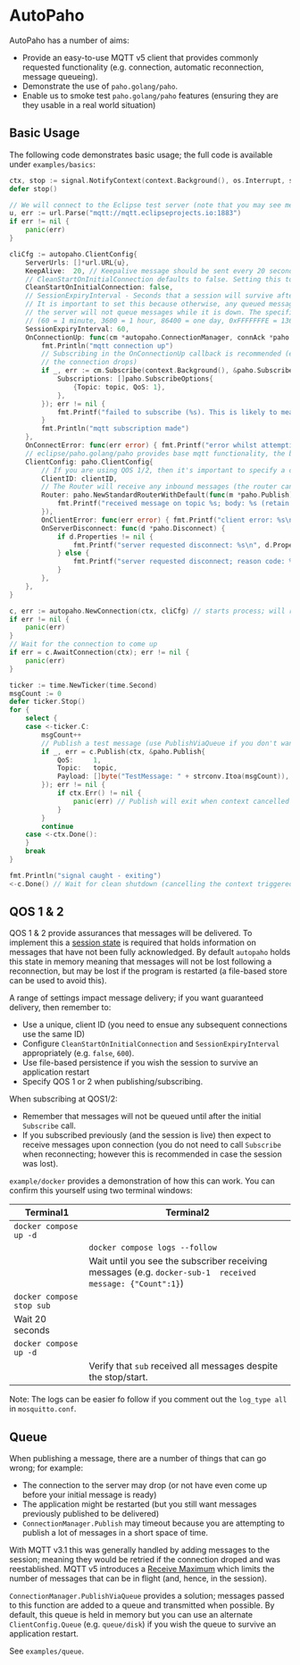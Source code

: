 AutoPaho
========

AutoPaho has a number of aims:

* Provide an easy-to-use MQTT v5 client that provides commonly requested functionality (e.g. connection, automatic reconnection, message queueing).
* Demonstrate the use of `paho.golang/paho`.
* Enable us to smoke test `paho.golang/paho` features (ensuring they are they usable in a real world situation)

## Basic Usage

The following code demonstrates basic usage; the full code is available under `examples/basics`:

```go
ctx, stop := signal.NotifyContext(context.Background(), os.Interrupt, syscall.SIGTERM)
defer stop()

// We will connect to the Eclipse test server (note that you may see messages that other users publish)
u, err := url.Parse("mqtt://mqtt.eclipseprojects.io:1883")
if err != nil {
	panic(err)
}

cliCfg := autopaho.ClientConfig{
	ServerUrls: []*url.URL{u},
	KeepAlive:  20, // Keepalive message should be sent every 20 seconds
	// CleanStartOnInitialConnection defaults to false. Setting this to true will clear the session on the first connection.
	CleanStartOnInitialConnection: false,
	// SessionExpiryInterval - Seconds that a session will survive after disconnection.
	// It is important to set this because otherwise, any queued messages will be lost if the connection drops and
	// the server will not queue messages while it is down. The specific setting will depend upon your needs
	// (60 = 1 minute, 3600 = 1 hour, 86400 = one day, 0xFFFFFFFE = 136 years, 0xFFFFFFFF = don't expire)
	SessionExpiryInterval: 60,
	OnConnectionUp: func(cm *autopaho.ConnectionManager, connAck *paho.Connack) {
		fmt.Println("mqtt connection up")
		// Subscribing in the OnConnectionUp callback is recommended (ensures the subscription is reestablished if
		// the connection drops)
		if _, err := cm.Subscribe(context.Background(), &paho.Subscribe{
			Subscriptions: []paho.SubscribeOptions{
				{Topic: topic, QoS: 1},
			},
		}); err != nil {
			fmt.Printf("failed to subscribe (%s). This is likely to mean no messages will be received.", err)
		}
		fmt.Println("mqtt subscription made")
	},
	OnConnectError: func(err error) { fmt.Printf("error whilst attempting connection: %s\n", err) },
	// eclipse/paho.golang/paho provides base mqtt functionality, the below config will be passed in for each connection
	ClientConfig: paho.ClientConfig{
		// If you are using QOS 1/2, then it's important to specify a client id (which must be unique)
		ClientID: clientID,
		// The Router will receive any inbound messages (the router can map for you or just pass messages to a single handler)
		Router: paho.NewStandardRouterWithDefault(func(m *paho.Publish) {
			fmt.Printf("received message on topic %s; body: %s (retain: %t)\n", m.Topic, m.Payload, m.Retain)
		}),
		OnClientError: func(err error) { fmt.Printf("client error: %s\n", err) },
		OnServerDisconnect: func(d *paho.Disconnect) {
			if d.Properties != nil {
				fmt.Printf("server requested disconnect: %s\n", d.Properties.ReasonString)
			} else {
				fmt.Printf("server requested disconnect; reason code: %d\n", d.ReasonCode)
			}
		},
	},
}

c, err := autopaho.NewConnection(ctx, cliCfg) // starts process; will reconnect until context cancelled
if err != nil {
	panic(err)
}
// Wait for the connection to come up
if err = c.AwaitConnection(ctx); err != nil {
	panic(err)
}

ticker := time.NewTicker(time.Second)
msgCount := 0
defer ticker.Stop()
for {
	select {
	case <-ticker.C:
		msgCount++
		// Publish a test message (use PublishViaQueue if you don't want to wait for a response)
		if _, err = c.Publish(ctx, &paho.Publish{
			QoS:     1,
			Topic:   topic,
			Payload: []byte("TestMessage: " + strconv.Itoa(msgCount)),
		}); err != nil {
			if ctx.Err() != nil {
				panic(err) // Publish will exit when context cancelled or if something went wrong
			}
		}
		continue
	case <-ctx.Done():
	}
	break
}

fmt.Println("signal caught - exiting")
<-c.Done() // Wait for clean shutdown (cancelling the context triggered the shutdown)
```

## QOS 1 & 2

QOS 1 & 2 provide assurances that messages will be delivered. To implement this a [session state](https://docs.oasis-open.org/mqtt/mqtt/v5.0/os/mqtt-v5.0-os.html#_Toc3901230)
is required that holds information on messages that have not been fully acknowledged. By default `autopaho` holds this 
state in memory meaning that messages will not be lost following a reconnection, but may be lost if the program is 
restarted (a file-based store can be used to avoid this).   

A range of settings impact message delivery; if you want guaranteed delivery, then remember to:

* Use a unique, client ID (you need to ensue any subsequent connections use the same ID)
* Configure `CleanStartOnInitialConnection` and `SessionExpiryInterval` appropriately (e.g. `false`, `600`).
* Use file-based persistence if you wish the session to survive an application restart
* Specify QOS 1 or 2 when publishing/subscribing.

When subscribing at QOS1/2:
* Remember that messages will not be queued until after the initial `Subscribe` call.
* If you subscribed previously (and the session is live) then expect to receive messages upon connection (you do not need
to call `Subscribe` when reconnecting; however this is recommended in case the session was lost).

`example/docker` provides a demonstration of how this can work. You can confirm this yourself using two terminal windows:

| Terminal1                 | Terminal2                                                                                                 |
|---------------------------|-----------------------------------------------------------------------------------------------------------|
| `docker compose up -d`    |                                                                                                           |
|                           | `docker compose logs --follow`                                                                            |
|                           | Wait until you see the subscriber receiving messages (e.g. `docker-sub-1  received message: {"Count":1}`) |
| `docker compose stop sub` |                                                                                                           |
| Wait 20 seconds           |                                                                                                           |
| `docker compose up -d`    |                                                                                                           |
|                           | Verify that `sub` received all messages despite the stop/start.                                           |

Note: The logs can be easier fo follow if you comment out the `log_type all` in `mosquitto.conf`.

## Queue

When publishing a message, there are a number of things that can go wrong; for example:
* The connection to the server may drop (or not have even come up before your initial message is ready)
* The application might be restarted (but you still want messages previously published to be delivered)
* `ConnectionManager.Publish` may timeout because you are attempting to publish a lot of messages in a short space of time.

With MQTT v3.1 this was generally handled by adding messages to the session; meaning they would be retried if the 
connection droped and was reestablished. MQTT v5 introduces a [Receive Maximum](https://docs.oasis-open.org/mqtt/mqtt/v5.0/os/mqtt-v5.0-os.html#_Toc3901083)
which limits the number of messages that can be in flight (and, hence, in the session).

`ConnectionManager.PublishViaQueue` provides a solution; messages passed to this function are added to a queue and 
transmitted when possible. By default, this queue is held in memory but you can use an alternate `ClientConfig.Queue`
(e.g. `queue/disk`) if you wish the queue to survive an application restart.

See `examples/queue`.

